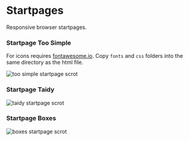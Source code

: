 # Startpages 

Responsive browser startpages.

### Startpage Too Simple

For icons requires [fontawesome.io](http://fontawesome.io). Copy `fonts` and `css` folders into the same directory as the html file.

![too simple startpage scrot](https://u.teknik.io/BiV9U.png)

### Startpage Taidy

![taidy startpage scrot](https://u.teknik.io/mZatF.png)

### Startpage Boxes

![boxes startpage scrot](https://u.teknik.io/mV5l0.png)
